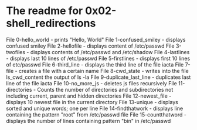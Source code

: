 # The readme for 0x02-shell_redirections
File 0-hello_world - prints "Hello, World"
File 1-confused_smiley - displays confused smiley
File 2-hellofile - displays content of /etc/passwd
File 3-twofiles - displays contents of /etc/passwd and /etc/shadow
File 4-lastlines - displays last 10 lines of /etc/passwd
File 5-firstlines - displays first 10 lines of etc/passwd
File 6-third_line - displays the third line of the file iacta
File 7-file - creates a file with a certain name
File 8-cwd_state - writes into the file ls_cwd_content the output of ls -la
File 9-duplicate_last_line - duplicates last line of the file iacta
File 10-no_more_js - deletes js files recursively
File 11-directories - Counts the number of directories and subdirectories not including current, parent and hidden directories
File 12-newest_file - displays 10 newest file in the current directory
File 13-unique - displays sorted and unique words; one per line
File 14-findthatwork - displays line containing the pattern "root" from /etc/passwd file
File 15-countthatword - displays the number of lines containing pattern "bin" in /etc/passwd
